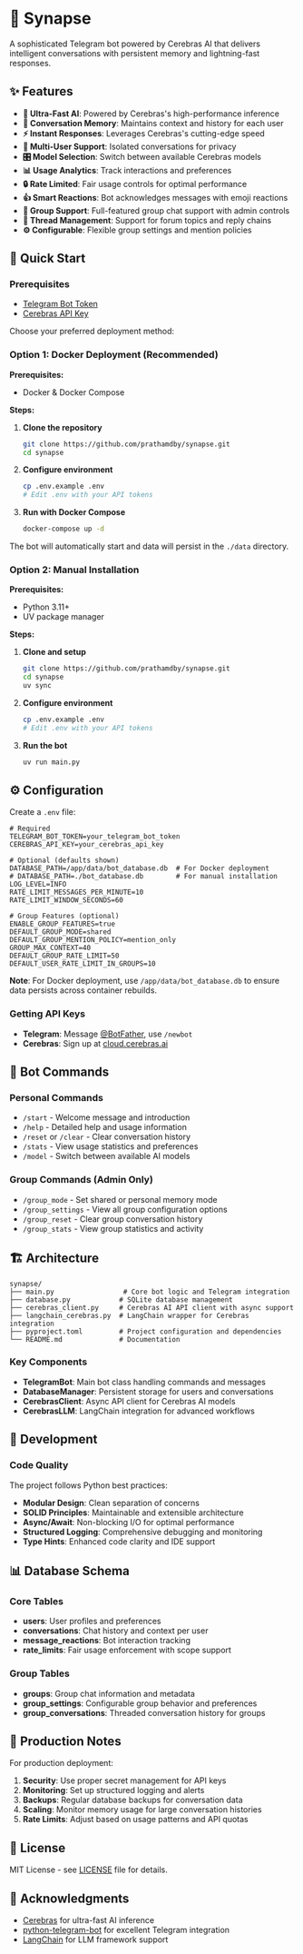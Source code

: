 # 🧠 Synapse

A sophisticated Telegram bot powered by Cerebras AI that delivers intelligent conversations with persistent memory and lightning-fast responses.

## ✨ Features

- **🚀 Ultra-Fast AI**: Powered by Cerebras's high-performance inference
- **🧠 Conversation Memory**: Maintains context and history for each user
- **⚡ Instant Responses**: Leverages Cerebras's cutting-edge speed
- **👥 Multi-User Support**: Isolated conversations for privacy
- **🎛️ Model Selection**: Switch between available Cerebras models
- **📊 Usage Analytics**: Track interactions and preferences
- **🔒 Rate Limited**: Fair usage controls for optimal performance
- **👍 Smart Reactions**: Bot acknowledges messages with emoji reactions
- **🏢 Group Support**: Full-featured group chat support with admin controls
- **🧵 Thread Management**: Support for forum topics and reply chains
- **⚙️ Configurable**: Flexible group settings and mention policies

## 🚀 Quick Start

### Prerequisites

- [Telegram Bot Token](https://t.me/botfather)
- [Cerebras API Key](https://cloud.cerebras.ai/)

Choose your preferred deployment method:

### Option 1: Docker Deployment (Recommended)

**Prerequisites:**

- Docker & Docker Compose

**Steps:**

1. **Clone the repository**

   ```bash
   git clone https://github.com/prathamdby/synapse.git
   cd synapse
   ```

2. **Configure environment**

   ```bash
   cp .env.example .env
   # Edit .env with your API tokens
   ```

3. **Run with Docker Compose**
   ```bash
   docker-compose up -d
   ```

The bot will automatically start and data will persist in the `./data` directory.

### Option 2: Manual Installation

**Prerequisites:**

- Python 3.11+
- UV package manager

**Steps:**

1. **Clone and setup**

   ```bash
   git clone https://github.com/prathamdby/synapse.git
   cd synapse
   uv sync
   ```

2. **Configure environment**

   ```bash
   cp .env.example .env
   # Edit .env with your API tokens
   ```

3. **Run the bot**
   ```bash
   uv run main.py
   ```

## ⚙️ Configuration

Create a `.env` file:

```env
# Required
TELEGRAM_BOT_TOKEN=your_telegram_bot_token
CEREBRAS_API_KEY=your_cerebras_api_key

# Optional (defaults shown)
DATABASE_PATH=/app/data/bot_database.db  # For Docker deployment
# DATABASE_PATH=./bot_database.db        # For manual installation
LOG_LEVEL=INFO
RATE_LIMIT_MESSAGES_PER_MINUTE=10
RATE_LIMIT_WINDOW_SECONDS=60

# Group Features (optional)
ENABLE_GROUP_FEATURES=true
DEFAULT_GROUP_MODE=shared
DEFAULT_GROUP_MENTION_POLICY=mention_only
GROUP_MAX_CONTEXT=40
DEFAULT_GROUP_RATE_LIMIT=50
DEFAULT_USER_RATE_LIMIT_IN_GROUPS=10

```

**Note**: For Docker deployment, use `/app/data/bot_database.db` to ensure data persists across container rebuilds.

### Getting API Keys

- **Telegram**: Message [@BotFather](https://t.me/botfather), use `/newbot`
- **Cerebras**: Sign up at [cloud.cerebras.ai](https://cloud.cerebras.ai/)

## 🤖 Bot Commands

### Personal Commands

- `/start` - Welcome message and introduction
- `/help` - Detailed help and usage information
- `/reset` or `/clear` - Clear conversation history
- `/stats` - View usage statistics and preferences
- `/model` - Switch between available AI models

### Group Commands (Admin Only)

- `/group_mode` - Set shared or personal memory mode
- `/group_settings` - View all group configuration options
- `/group_reset` - Clear group conversation history
- `/group_stats` - View group statistics and activity

## 🏗️ Architecture

```
synapse/
├── main.py                 # Core bot logic and Telegram integration
├── database.py            # SQLite database management
├── cerebras_client.py     # Cerebras AI API client with async support
├── langchain_cerebras.py  # LangChain wrapper for Cerebras integration
├── pyproject.toml         # Project configuration and dependencies
└── README.md              # Documentation
```

### Key Components

- **TelegramBot**: Main bot class handling commands and messages
- **DatabaseManager**: Persistent storage for users and conversations
- **CerebrasClient**: Async API client for Cerebras AI models
- **CerebrasLLM**: LangChain integration for advanced workflows

## 🔧 Development

### Code Quality

The project follows Python best practices:

- **Modular Design**: Clean separation of concerns
- **SOLID Principles**: Maintainable and extensible architecture
- **Async/Await**: Non-blocking I/O for optimal performance
- **Structured Logging**: Comprehensive debugging and monitoring
- **Type Hints**: Enhanced code clarity and IDE support

## 📊 Database Schema

### Core Tables

- **users**: User profiles and preferences
- **conversations**: Chat history and context per user
- **message_reactions**: Bot interaction tracking
- **rate_limits**: Fair usage enforcement with scope support

### Group Tables

- **groups**: Group chat information and metadata
- **group_settings**: Configurable group behavior and preferences
- **group_conversations**: Threaded conversation history for groups

## 🚨 Production Notes

For production deployment:

1. **Security**: Use proper secret management for API keys
2. **Monitoring**: Set up structured logging and alerts
3. **Backups**: Regular database backups for conversation data
4. **Scaling**: Monitor memory usage for large conversation histories
5. **Rate Limits**: Adjust based on usage patterns and API quotas

## 📄 License

MIT License - see [LICENSE](LICENSE) file for details.

## 🙏 Acknowledgments

- [Cerebras](https://cerebras.ai/) for ultra-fast AI inference
- [python-telegram-bot](https://github.com/python-telegram-bot/python-telegram-bot) for excellent Telegram integration
- [LangChain](https://langchain.com/) for LLM framework support
